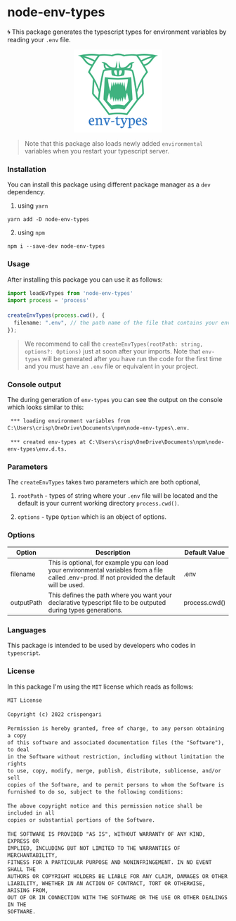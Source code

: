 # node-env-types

🌀 This package generates the typescript types for environment variables by reading your `.env` file.

<p align="center" width="50%">
<img src="https://github.com/CrispenGari/node-env-types/blob/main/logo.png" alt="logo" width="200"/>
</p>

> Note that this package also loads newly added `environmental` variables when you restart your typescript server.

### Installation

You can install this package using different package manager as a `dev` dependency.

1. using `yarn`

```shell
yarn add -D node-env-types
```

2. using `npm`

```shell
npm i --save-dev node-env-types
```

### Usage

After installing this package you can use it as follows:

```ts
import loadEvTypes from 'node-env-types'
import process = 'process'

createEnvTypes(process.cwd(), {
  filename: ".env", // the path name of the file that contains your environmental variables
});

```

> We recommend to call the `createEnvTypes(rootPath: string, options?: Options)` just at soon after your imports. Note that `env-types` will be generated after you have run the code for the first time and you must have an `.env` file or equivalent in your project.

### Console output

The during generation of `env-types` you can see the output on the console which looks similar to this:

```shell
 *** loading environment variables from C:\Users\crisp\OneDrive\Documents\npm\node-env-types\.env.

 *** created env-types at C:\Users\crisp\OneDrive\Documents\npm\node-env-types\env.d.ts.
```

### Parameters

The `createEnvTypes` takes two parameters which are both optional,

1. `rootPath` - types of string where your `.env` file will be located and the default is your current working directory `process.cwd()`.

2. `options` - type `Option` which is an object of options.

### Options

<table>
<thead>
<tr>
<th>Option</th><th>Description</th><th>Default Value</th>
</tr>
</thead>
<tbody>
<tr>
<td>filename</td><td>This is optional, for example ypu can load your environmental variables from a file called .env-prod. If not provided the default will be used.</td><td>.env</td>
</tr>
<tr>
<td>outputPath</td><td>This defines the path where you want your declarative typescript file to be outputed during types generations.</td><td>process.cwd()</td>
</tr>
</tbody>
</table>

### Languages

This package is intended to be used by developers who codes in `typescript`.

### License

In this package I'm using the `MIT` license which reads as follows:

```
MIT License

Copyright (c) 2022 crispengari

Permission is hereby granted, free of charge, to any person obtaining a copy
of this software and associated documentation files (the "Software"), to deal
in the Software without restriction, including without limitation the rights
to use, copy, modify, merge, publish, distribute, sublicense, and/or sell
copies of the Software, and to permit persons to whom the Software is
furnished to do so, subject to the following conditions:

The above copyright notice and this permission notice shall be included in all
copies or substantial portions of the Software.

THE SOFTWARE IS PROVIDED "AS IS", WITHOUT WARRANTY OF ANY KIND, EXPRESS OR
IMPLIED, INCLUDING BUT NOT LIMITED TO THE WARRANTIES OF MERCHANTABILITY,
FITNESS FOR A PARTICULAR PURPOSE AND NONINFRINGEMENT. IN NO EVENT SHALL THE
AUTHORS OR COPYRIGHT HOLDERS BE LIABLE FOR ANY CLAIM, DAMAGES OR OTHER
LIABILITY, WHETHER IN AN ACTION OF CONTRACT, TORT OR OTHERWISE, ARISING FROM,
OUT OF OR IN CONNECTION WITH THE SOFTWARE OR THE USE OR OTHER DEALINGS IN THE
SOFTWARE.

```
